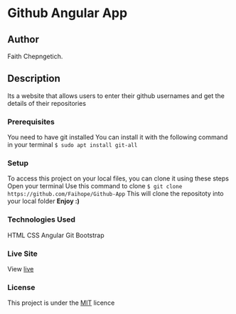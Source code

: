 # Github Angular App
## Author
Faith Chepngetich.
## Description
Its a website that allows users to enter their github usernames and get the details of their repositories
### Prerequisites
You need to have git installed
You can install it with the following command in your terminal
`$ sudo apt install git-all`
### Setup
To access this project on your local files, you can clone it using these steps
Open your terminal
Use this command to clone `$ git clone https://github.com/Faihope/Github-App`
 This will clone the repositoty into your local folder
 __Enjoy :)__
### Technologies Used
 HTML
CSS
Angular
Git
Bootstrap
### Live Site
View [live](https://faihope.github.io/Github-App/)
### License
This project is under the  [MIT](license) licence
